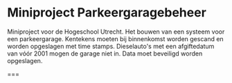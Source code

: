 Miniproject Parkeergaragebeheer
===============================

Miniproject voor de Hogeschool Utrecht. Het bouwen van een systeem voor een parkeergarage.
Kentekens moeten bij binnenkomst worden gescand en worden opgeslagen met time stamps. Dieselauto's met een afgiftedatum van vóór 2001 mogen de garage niet in.
Data moet beveiligd worden opgeslagen.

===
